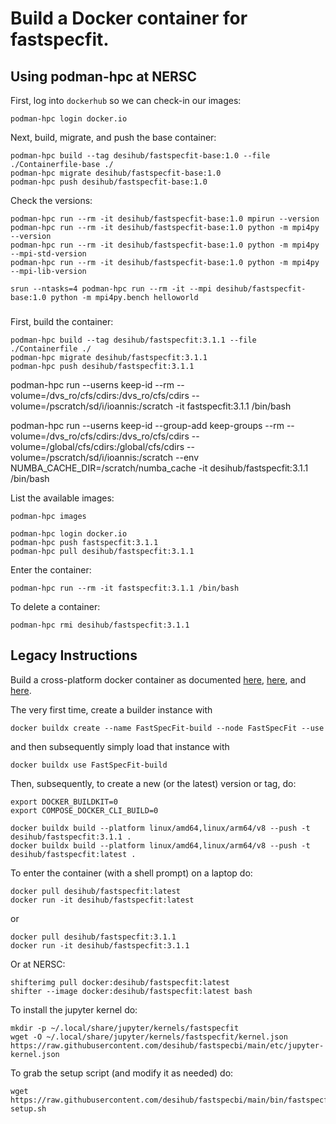 Build a Docker container for fastspecfit.
=========================================

Using podman-hpc at NERSC
-------------------------

First, log into `dockerhub` so we can check-in our images:
```
podman-hpc login docker.io
```

Next, build, migrate, and push the base container:
```
podman-hpc build --tag desihub/fastspecfit-base:1.0 --file ./Containerfile-base ./
podman-hpc migrate desihub/fastspecfit-base:1.0
podman-hpc push desihub/fastspecfit-base:1.0
```

Check the versions:
```
podman-hpc run --rm -it desihub/fastspecfit-base:1.0 mpirun --version
podman-hpc run --rm -it desihub/fastspecfit-base:1.0 python -m mpi4py --version
podman-hpc run --rm -it desihub/fastspecfit-base:1.0 python -m mpi4py --mpi-std-version
podman-hpc run --rm -it desihub/fastspecfit-base:1.0 python -m mpi4py --mpi-lib-version
```

```
srun --ntasks=4 podman-hpc run --rm -it --mpi desihub/fastspecfit-base:1.0 python -m mpi4py.bench helloworld
```


###

First, build the container:
```
podman-hpc build --tag desihub/fastspecfit:3.1.1 --file ./Containerfile ./
podman-hpc migrate desihub/fastspecfit:3.1.1
podman-hpc push desihub/fastspecfit:3.1.1
```

podman-hpc run --userns keep-id --rm --volume=/dvs_ro/cfs/cdirs:/dvs_ro/cfs/cdirs --volume=/pscratch/sd/i/ioannis:/scratch -it fastspecfit:3.1.1 /bin/bash

podman-hpc run --userns keep-id --group-add keep-groups --rm --volume=/dvs_ro/cfs/cdirs:/dvs_ro/cfs/cdirs --volume=/global/cfs/cdirs:/global/cfs/cdirs --volume=/pscratch/sd/i/ioannis:/scratch --env NUMBA_CACHE_DIR=/scratch/numba_cache -it desihub/fastspecfit:3.1.1 /bin/bash

List the available images:
```
podman-hpc images
```


```
podman-hpc login docker.io
podman-hpc push fastspecfit:3.1.1
podman-hpc pull desihub/fastspecfit:3.1.1
```

Enter the container:
```
podman-hpc run --rm -it fastspecfit:3.1.1 /bin/bash
```

To delete a container:
```
podman-hpc rmi desihub/fastspecfit:3.1.1
```

Legacy Instructions
-------------------

Build a cross-platform docker container as documented [here](https://www.docker.com/blog/faster-multi-platform-builds-dockerfile-cross-compilation-guide), [here](https://blog.jaimyn.dev/how-to-build-multi-architecture-docker-images-on-an-m1-mac/), and [here](https://docs.nersc.gov/development/shifter/how-to-use/).

The very first time, create a builder instance with
```
docker buildx create --name FastSpecFit-build --node FastSpecFit --use
```
and then subsequently simply load that instance with
```
docker buildx use FastSpecFit-build
```

Then, subsequently, to create a new (or the latest) version or tag, do:
```
export DOCKER_BUILDKIT=0
export COMPOSE_DOCKER_CLI_BUILD=0

docker buildx build --platform linux/amd64,linux/arm64/v8 --push -t desihub/fastspecfit:3.1.1 .
docker buildx build --platform linux/amd64,linux/arm64/v8 --push -t desihub/fastspecfit:latest .
```

To enter the container (with a shell prompt) on a laptop do:
```
docker pull desihub/fastspecfit:latest
docker run -it desihub/fastspecfit:latest
```
or
```
docker pull desihub/fastspecfit:3.1.1
docker run -it desihub/fastspecfit:3.1.1
```

Or at NERSC:
```
shifterimg pull docker:desihub/fastspecfit:latest
shifter --image docker:desihub/fastspecfit:latest bash
```

To install the jupyter kernel do:
```
mkdir -p ~/.local/share/jupyter/kernels/fastspecfit
wget -O ~/.local/share/jupyter/kernels/fastspecfit/kernel.json https://raw.githubusercontent.com/desihub/fastspecbi/main/etc/jupyter-kernel.json
```

To grab the setup script (and modify it as needed) do:
```
wget https://raw.githubusercontent.com/desihub/fastspecbi/main/bin/fastspecfit-setup.sh
```
